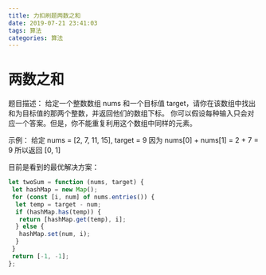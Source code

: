 ```yaml
---
title: 力扣刷题两数之和
date: 2019-07-21 23:41:03
tags: 算法
categories: 算法
---
```


# 两数之和

题目描述：
给定一个整数数组 nums 和一个目标值 target，请你在该数组中找出和为目标值的那两个整数，并返回他们的数组下标。
你可以假设每种输入只会对应一个答案。但是，你不能重复利用这个数组中同样的元素。

示例：
给定 nums = [2, 7, 11, 15], target = 9
因为 nums[0] + nums[1] = 2 + 7 = 9
所以返回 [0, 1]

目前是看到的最优解决方案：

```js
let twoSum = function (nums, target) {
 let hashMap = new Map();
 for (const [i, num] of nums.entries()) {
  let temp = target - num;
  if (hashMap.has(temp)) {
   return [hashMap.get(temp), i];
  } else {
   hashMap.set(num, i);
  }
 }
 return [-1, -1];
};
```
